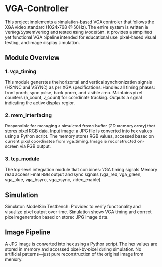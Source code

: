 # VGA-Controller
This project implements a simulation-based VGA controller that follows the XGA video standard (1024x768 @ 60Hz). The entire system is written in Verilog/SystemVerilog and tested using ModelSim. It provides a simplified yet functional VGA pipeline intended for educational use, pixel-based visual testing, and image display simulation.

## Module Overview

### 1. vga_timing
This module generates the horizontal and vertical synchronization signals (HSYNC and VSYNC) as per XGA specifications:
Handles all timing phases: front porch, sync pulse, back porch, and visible area.
Maintains pixel counters (h_count, v_count) for coordinate tracking.
Outputs a signal indicating the active display region.

### 2. mem_interfacing
Responsible for managing a simulated frame buffer (2D memory array) that stores pixel RGB data.
Input image: a JPG file is converted into hex values using a Python script.
The memory stores RGB values, accessed based on current pixel coordinates from vga_timing.
Image is reconstructed on-screen via RGB output.

### 3. top_module
The top-level integration module that combines:
VGA timing signals
Memory read access
Final RGB output and sync signals (vga_red, vga_green, vga_blue, vga_hsync, vga_vsync, video_enable)

## Simulation
Simulator: ModelSim
Testbench: Provided to verify functionality and visualize pixel output over time.
Simulation shows VGA timing and correct pixel regeneration based on stored JPG image data.

## Image Pipeline
A JPG image is converted into hex using a Python script.
The hex values are stored in memory and accessed pixel-by-pixel during simulation.
No artificial patterns—just pure reconstruction of the original image from memory.

